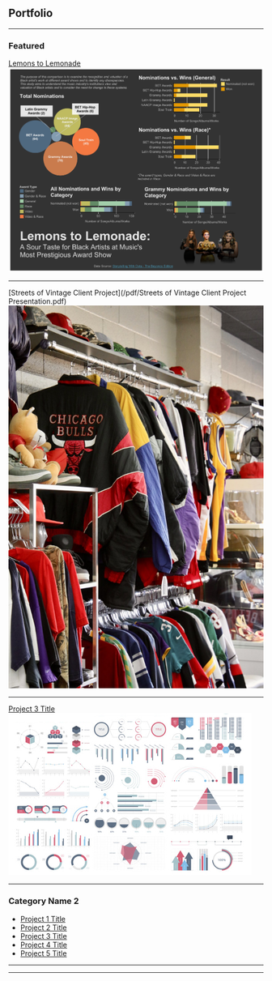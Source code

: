 ## Portfolio

---

### Featured 

[Lemons to Lemonade](/grammy_project.md)
<img src="images/Beyonce Dashboard 3.png?raw=true"/>

---
[Streets of Vintage Client Project](/pdf/Streets of Vintage Client Project Presentation.pdf)
<img src="images/FRmZ-v5UUAALKsN.png?raw=true"/>

---
[Project 3 Title](http://example.com/)
<img src="images/dummy_thumbnail.jpg?raw=true"/>

---

### Category Name 2

- [Project 1 Title](http://example.com/)
- [Project 2 Title](http://example.com/)
- [Project 3 Title](http://example.com/)
- [Project 4 Title](http://example.com/)
- [Project 5 Title](http://example.com/)

---




---

